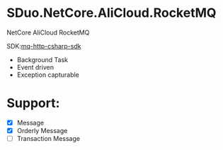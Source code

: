 # SDuo.NetCore.AliCloud.RocketMQ
NetCore AliCloud RocketMQ

SDK:[mq-http-csharp-sdk](https://github.com/aliyunmq/mq-http-csharp-sdk)

* Background Task
* Event driven
* Exception capturable

# Support:
* [x] Message
* [x] Orderly Message
* [ ] Transaction Message
